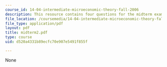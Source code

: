 ```yaml
---
course_id: 14-04-intermediate-microeconomic-theory-fall-2006
description: This resource contains four questions for the midterm exams.
file_location: /coursemedia/14-04-intermediate-microeconomic-theory-fall-2006/d520a4331b89ecfc70e907e5491f855f_midterm2.pdf
file_type: application/pdf
layout: pdf
title: midterm2.pdf
type: course
uid: d520a4331b89ecfc70e907e5491f855f

---
```

None